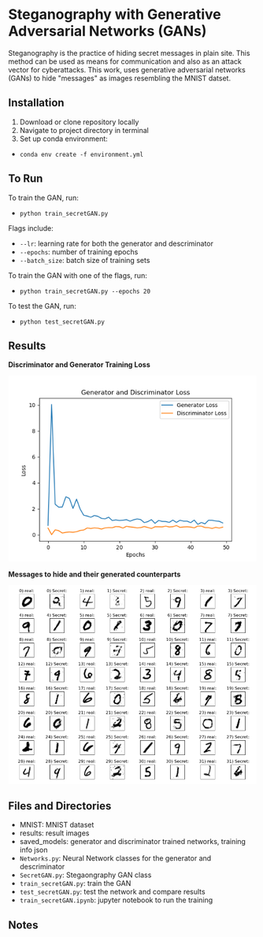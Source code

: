# Steganography with Generative Adversarial Networks (GANs)

Steganography is the practice of hiding secret messages in plain site. This method can be used as means for communication and also as an attack vector for cyberattacks. This work, uses generative adversarial networks (GANs) to hide "messages" as images resembling the MNIST datset.

## Installation
1. Download or clone repository locally
2. Navigate to project directory in terminal
3. Set up conda environment:
- `conda env create -f environment.yml`

## To Run
To train the GAN, run:
- `python train_secretGAN.py`

Flags include:
- `--lr`: learning rate for both the generator and descriminator
- `--epochs`: number of training epochs
- `--batch_size`: batch size of training sets

To train the GAN with one of the flags, run:
- `python train_secretGAN.py --epochs 20`

To test the GAN, run:
- `python test_secretGAN.py`

## Results
**Discriminator and Generator Training Loss**

![Loss Curve](results/training_curves.png)

**Messages to hide and their generated counterparts**

![Real and Fake](results/results.png)

## Files and Directories
- MNIST: MNIST dataset
- results: result images
- saved_models: generator and discriminator trained networks, training info json
- `Networks.py`: Neural Network classes for the generator and descriminator
- `SecretGAN.py`: Stegaongraphy GAN class
- `train_secretGAN.py`: train the GAN
- `test_secretGAN.py`: test the network and compare results
- `train_secretGAN.ipynb`: jupyter notebook to run the training
## Notes

